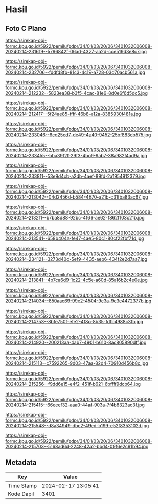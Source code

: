 # Hasil

## Foto C Plano

https://sirekap-obj-formc.kpu.go.id/5922/pemilu/pdpr/34/01/03/20/06/3401032006008-20240214-231619--5796842f-06ad-4327-aa2d-cce519d3e8c7.jpg

https://sirekap-obj-formc.kpu.go.id/5922/pemilu/pdpr/34/01/03/20/06/3401032006008-20240214-232706--fddfd8fb-81c3-4c19-a728-03d70acb561a.jpg

https://sirekap-obj-formc.kpu.go.id/5922/pemilu/pdpr/34/01/03/20/06/3401032006008-20240214-212232--5823ea38-b3f5-4cac-81e6-8d0e6f6d5dc5.jpg

https://sirekap-obj-formc.kpu.go.id/5922/pemilu/pdpr/34/01/03/20/06/3401032006008-20240214-212417--5f24ae85-ffff-46b8-a12a-8385930f481a.jpg

https://sirekap-obj-formc.kpu.go.id/5922/pemilu/pdpr/34/01/03/20/06/3401032006008-20240214-233046--6cd25cd7-de49-4a40-9452-25bf883cb575.jpg

https://sirekap-obj-formc.kpu.go.id/5922/pemilu/pdpr/34/01/03/20/06/3401032006008-20240214-233455--bba39f2f-29f3-4bc9-9ab7-38a982f4ad9a.jpg

https://sirekap-obj-formc.kpu.go.id/5922/pemilu/pdpr/34/01/03/20/06/3401032006008-20240214-233811--53e9d4cb-a2db-4aef-89fd-2a1954912379.jpg

https://sirekap-obj-formc.kpu.go.id/5922/pemilu/pdpr/34/01/03/20/06/3401032006008-20240214-213042--04d2456d-b584-4870-a21b-c31fba83ac67.jpg

https://sirekap-obj-formc.kpu.go.id/5922/pemilu/pdpr/34/01/03/20/06/3401032006008-20240214-213211--b7ba8d88-92bc-4f66-ae62-f862f103c21b.jpg

https://sirekap-obj-formc.kpu.go.id/5922/pemilu/pdpr/34/01/03/20/06/3401032006008-20240214-213541--658b404a-fe47-4ae5-80c1-80cf22fbf71d.jpg

https://sirekap-obj-formc.kpu.go.id/5922/pemilu/pdpr/34/01/03/20/06/3401032006008-20240214-234121--3273d40d-5ef9-4435-aeb6-434f2e2d7aa7.jpg

https://sirekap-obj-formc.kpu.go.id/5922/pemilu/pdpr/34/01/03/20/06/3401032006008-20240214-213841--4b7ca6d9-1c22-4c5e-a60d-85a16b2c4e0e.jpg

https://sirekap-obj-formc.kpu.go.id/5922/pemilu/pdpr/34/01/03/20/06/3401032006008-20240214-214034--850aac69-99e2-4504-9c3a-9e3e4472377b.jpg

https://sirekap-obj-formc.kpu.go.id/5922/pemilu/pdpr/34/01/03/20/06/3401032006008-20240214-214753--8bfe750f-efe2-4f8c-8b35-fdfb4988c3fb.jpg

https://sirekap-obj-formc.kpu.go.id/5922/pemilu/pdpr/34/01/03/20/06/3401032006008-20240214-214920--200213aa-4ab7-4901-b610-8ac805890dff.jpg

https://sirekap-obj-formc.kpu.go.id/5922/pemilu/pdpr/34/01/03/20/06/3401032006008-20240214-215113--c7592265-9d03-47aa-82d4-70910d456b8c.jpg

https://sirekap-obj-formc.kpu.go.id/5922/pemilu/pdpr/34/01/03/20/06/3401032006008-20240214-215256--f9dd6e15-e4f2-451f-b621-6bffff9dcb64.jpg

https://sirekap-obj-formc.kpu.go.id/5922/pemilu/pdpr/34/01/03/20/06/3401032006008-20240214-215415--66eeef32-aaa0-44af-903a-7f4b8323ac3f.jpg

https://sirekap-obj-formc.kpu.go.id/5922/pemilu/pdpr/34/01/03/20/06/3401032006008-20240214-215548--d8a34949-dbc2-49ed-b199-e52f8353102d.jpg

https://sirekap-obj-formc.kpu.go.id/5922/pemilu/pdpr/34/01/03/20/06/3401032006008-20240214-215703--5168ad6d-2248-42a2-bbd4-09f6e2c91b94.jpg


## Metadata

| Key        | Value               |
| ---------- | ------------------- |
| Time Stamp | 2024-02-17 13:05:41 |
| Kode Dapil | 3401                |



